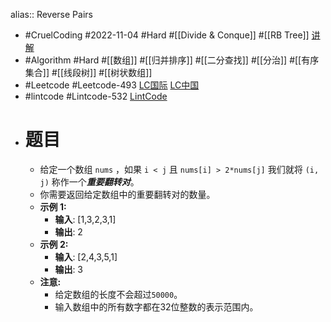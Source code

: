 alias:: Reverse Pairs

- #CruelCoding #2022-11-04 #Hard #[[Divide & Conque]] #[[RB Tree]] [讲解](https://youtu.be/97_B1X_jPXQ)
- #Algorithm #Hard #[[数组]] #[[归并排序]] #[[二分查找]] #[[分治]] #[[有序集合]] #[[线段树]] #[[树状数组]]
- #Leetcode #Leetcode-493 [LC国际](https://leetcode.com/problems/reverse-pairs/) [LC中国](https://leetcode.cn/problems/reverse-pairs/)
- #lintcode #Lintcode-532 [LintCode](https://www.lintcode.com/problem/532/)
- # 题目
	- 给定一个数组 `nums` ，如果 `i < j` 且 `nums[i] > 2*nums[j]` 我们就将 `(i, j)` 称作一个***重要翻转对***。
	- 你需要返回给定数组中的重要翻转对的数量。
	- **示例 1:**
		- **输入**: [1,3,2,3,1]
		- **输出**: 2
	- **示例 2:**
		- **输入**: [2,4,3,5,1]
		- **输出**: 3
	- **注意:**
		- 给定数组的长度不会超过`50000`。
		- 输入数组中的所有数字都在32位整数的表示范围内。
